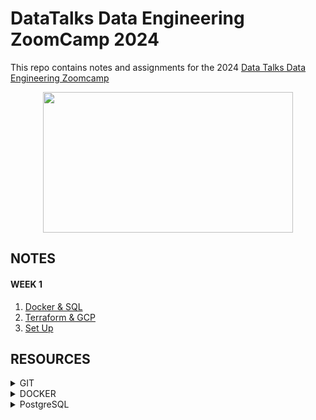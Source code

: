 # DataTalks Data Engineering ZoomCamp 2024 
This repo contains notes and assignments for the 2024 [Data Talks Data Engineering Zoomcamp](https://github.com/DataTalksClub/data-engineering-zoomcamp/tree/main)

<div align="center">
  <img src="https://github.com/inner-outer-space/de-zoomcamp-2024/assets/12296455/2689b1a3-60af-4b13-9ca5-dde96f28773c" width="400" height="225" style="margin: 0 auto;">
</div>

## NOTES 
#### WEEK 1 
1. [Docker & SQL](https://github.com/inner-outer-space/de-zoomcamp-2024/blob/main/week_1_basics_n_setup/docker_sql/readme.md)
2. [Terraform & GCP](https://github.com/inner-outer-space/de-zoomcamp-2024/blob/main/week_1_basics_n_setup/terraform_gcp/readme.md)
3. [Set Up]()

## RESOURCES
<details>
<summary>GIT</summary>      
- **[GIT](https://dangitgit.com/)** General
- **[GIT EXTENDED](https://dangitgit.com/)** Special commit cases
- **[GIT README](https://pragmaticpineapple.com/adding-custom-html-and-css-to-github-readme/)** Adding HTML and CSS to GIT Readme  
</details>


<details>
<summary>DOCKER</summary>      
- **[DOCKER COMMANDS](https://linuxhandbook.com/essential-docker-commands/)**
</details>

<details>
<summary>PostgreSQL</summary>
**[Postgres](https://www.postgresql.org/docs/16/index.html)** PostgreSQL official documentation  
</details>
